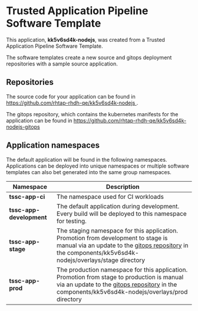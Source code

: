 # Trusted Application Pipeline Software Template

This application, **kk5v6sd4k-nodejs**, was created from a Trusted Application Pipeline Software Template.

The software templates create a new source and gitops deployment repositories with a sample source application. 

## Repositories

The source code for your application can be found in [https://github.com/rhtap-rhdh-qe/kk5v6sd4k-nodejs ](https://github.com/rhtap-rhdh-qe/kk5v6sd4k-nodejs ).
 
The gitops repository, which contains the kubernetes manifests for the application can be found in 
[https://github.com/rhtap-rhdh-qe/kk5v6sd4k-nodejs-gitops ](https://github.com/rhtap-rhdh-qe/kk5v6sd4k-nodejs-gitops ) 

## Application namespaces 

The default application will be found in the following namespaces. Applications can be deployed into unique namespaces or multiple software templates can also bet generated into the same group namespaces.  

|  Namespace   |  Description   |  
| -------- | -------- |
| **tssc-app-ci** | The namespace used for CI workloads |
| **tssc-app-development** | The default application during development. Every build will be deployed to this namespace for testing. |
| **tssc-app-stage** | The staging namespace for this application. Promotion from development to stage is manual via an update to the [gitops repository](https://github.com/rhtap-rhdh-qe/kk5v6sd4k-nodejs-gitops ) in the components/kk5v6sd4k-nodejs/overlays/stage directory |
| **tssc-app-prod** | The production namespace for this application. Promotion from stage to production is manual via an update to the [gitops repository](https://github.com/rhtap-rhdh-qe/kk5v6sd4k-nodejs-gitops ) in the components/kk5v6sd4k-nodejs/overlays/prod directory |
